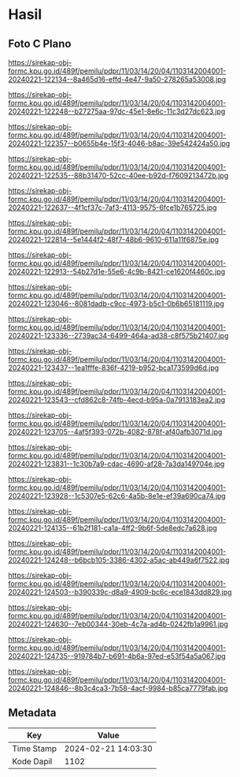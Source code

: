# Hasil

## Foto C Plano

https://sirekap-obj-formc.kpu.go.id/489f/pemilu/pdpr/11/03/14/20/04/1103142004001-20240221-122134--8a465d16-effd-4e47-9a50-278265a53008.jpg

https://sirekap-obj-formc.kpu.go.id/489f/pemilu/pdpr/11/03/14/20/04/1103142004001-20240221-122248--b27275aa-97dc-45e1-8e6c-11c3d27dc623.jpg

https://sirekap-obj-formc.kpu.go.id/489f/pemilu/pdpr/11/03/14/20/04/1103142004001-20240221-122357--b0655b4e-15f3-4046-b8ac-39e542424a50.jpg

https://sirekap-obj-formc.kpu.go.id/489f/pemilu/pdpr/11/03/14/20/04/1103142004001-20240221-122535--88b31470-52cc-40ee-b92d-f7609213472b.jpg

https://sirekap-obj-formc.kpu.go.id/489f/pemilu/pdpr/11/03/14/20/04/1103142004001-20240221-122637--4f1cf37c-7af3-4113-9575-6fce1b765725.jpg

https://sirekap-obj-formc.kpu.go.id/489f/pemilu/pdpr/11/03/14/20/04/1103142004001-20240221-122814--5e1444f2-48f7-48b6-9610-611a11f6875e.jpg

https://sirekap-obj-formc.kpu.go.id/489f/pemilu/pdpr/11/03/14/20/04/1103142004001-20240221-122913--54b27d1e-55e6-4c9b-8421-ce1620f4460c.jpg

https://sirekap-obj-formc.kpu.go.id/489f/pemilu/pdpr/11/03/14/20/04/1103142004001-20240221-123046--8081dadb-c9cc-4973-b5c1-0b6b65181119.jpg

https://sirekap-obj-formc.kpu.go.id/489f/pemilu/pdpr/11/03/14/20/04/1103142004001-20240221-123336--2739ac34-6499-464a-ad38-c8f575b21407.jpg

https://sirekap-obj-formc.kpu.go.id/489f/pemilu/pdpr/11/03/14/20/04/1103142004001-20240221-123437--1ea1fffe-836f-4219-b952-bca173599d6d.jpg

https://sirekap-obj-formc.kpu.go.id/489f/pemilu/pdpr/11/03/14/20/04/1103142004001-20240221-123543--cfd862c8-74fb-4ecd-b95a-0a7913183ea2.jpg

https://sirekap-obj-formc.kpu.go.id/489f/pemilu/pdpr/11/03/14/20/04/1103142004001-20240221-123705--4af5f393-072b-4082-878f-af40afb3071d.jpg

https://sirekap-obj-formc.kpu.go.id/489f/pemilu/pdpr/11/03/14/20/04/1103142004001-20240221-123831--1c30b7a9-cdac-4690-af28-7a3da149704e.jpg

https://sirekap-obj-formc.kpu.go.id/489f/pemilu/pdpr/11/03/14/20/04/1103142004001-20240221-123928--1c5307e5-62c6-4a5b-8e1e-ef39a690ca74.jpg

https://sirekap-obj-formc.kpu.go.id/489f/pemilu/pdpr/11/03/14/20/04/1103142004001-20240221-124135--61b2f181-ca1a-4ff2-9b6f-5de8edc7a628.jpg

https://sirekap-obj-formc.kpu.go.id/489f/pemilu/pdpr/11/03/14/20/04/1103142004001-20240221-124248--b6bcb105-3386-4302-a5ac-ab449a6f7522.jpg

https://sirekap-obj-formc.kpu.go.id/489f/pemilu/pdpr/11/03/14/20/04/1103142004001-20240221-124503--b390339c-d8a9-4909-bc6c-ece1843dd829.jpg

https://sirekap-obj-formc.kpu.go.id/489f/pemilu/pdpr/11/03/14/20/04/1103142004001-20240221-124630--7eb00344-30eb-4c7a-ad4b-0242fb1a9961.jpg

https://sirekap-obj-formc.kpu.go.id/489f/pemilu/pdpr/11/03/14/20/04/1103142004001-20240221-124735--919784b7-b691-4b6a-97ed-e53f54a5a067.jpg

https://sirekap-obj-formc.kpu.go.id/489f/pemilu/pdpr/11/03/14/20/04/1103142004001-20240221-124846--8b3c4ca3-7b58-4acf-9984-b85ca7779fab.jpg


## Metadata

| Key        | Value               |
| ---------- | ------------------- |
| Time Stamp | 2024-02-21 14:03:30 |
| Kode Dapil | 1102                |



